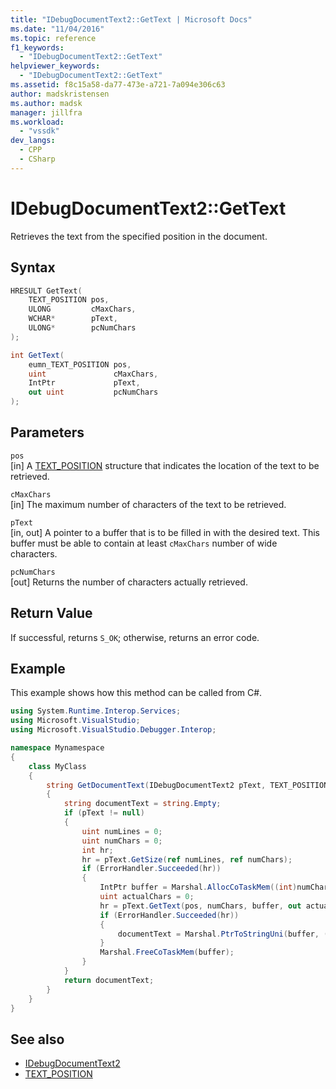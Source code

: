 ```yaml
---
title: "IDebugDocumentText2::GetText | Microsoft Docs"
ms.date: "11/04/2016"
ms.topic: reference
f1_keywords:
  - "IDebugDocumentText2::GetText"
helpviewer_keywords:
  - "IDebugDocumentText2::GetText"
ms.assetid: f8c15a58-da77-473e-a721-7a094e306c63
author: madskristensen
ms.author: madsk
manager: jillfra
ms.workload:
  - "vssdk"
dev_langs:
  - CPP
  - CSharp
---
```

# IDebugDocumentText2::GetText
Retrieves the text from the specified position in the document.

## Syntax

```cpp
HRESULT GetText(
    TEXT_POSITION pos,
    ULONG         cMaxChars,
    WCHAR*        pText,
    ULONG*        pcNumChars
);
```

```csharp
int GetText(
    eumn_TEXT_POSITION pos,
    uint               cMaxChars,
    IntPtr             pText,
    out uint           pcNumChars
);
```

## Parameters
`pos`\
[in] A [TEXT_POSITION](../../../extensibility/debugger/reference/text-position.md) structure that indicates the location of the text to be retrieved.

`cMaxChars`\
[in] The maximum number of characters of the text to be retrieved.

`pText`\
[in, out] A pointer to a buffer that is to be filled in with the desired text. This buffer must be able to contain at least `cMaxChars` number of wide characters.

`pcNumChars`\
[out] Returns the number of characters actually retrieved.

## Return Value
If successful, returns `S_OK`; otherwise, returns an error code.

## Example
This example shows how this method can be called from C#.

```csharp
using System.Runtime.Interop.Services;
using Microsoft.VisualStudio;
using Microsoft.VisualStudio.Debugger.Interop;

namespace Mynamespace
{
    class MyClass
    {
        string GetDocumentText(IDebugDocumentText2 pText, TEXT_POSITION pos)
        {
            string documentText = string.Empty;
            if (pText != null)
            {
                uint numLines = 0;
                uint numChars = 0;
                int hr;
                hr = pText.GetSize(ref numLines, ref numChars);
                if (ErrorHandler.Succeeded(hr))
                {
                    IntPtr buffer = Marshal.AllocCoTaskMem((int)numChars * sizeof(char));
                    uint actualChars = 0;
                    hr = pText.GetText(pos, numChars, buffer, out actualChars);
                    if (ErrorHandler.Succeeded(hr))
                    {
                        documentText = Marshal.PtrToStringUni(buffer, (int)actualChars);
                    }
                    Marshal.FreeCoTaskMem(buffer);
                }
            }
            return documentText;
        }
    }
}
```

## See also
- [IDebugDocumentText2](../../../extensibility/debugger/reference/idebugdocumenttext2.md)
- [TEXT_POSITION](../../../extensibility/debugger/reference/text-position.md)
